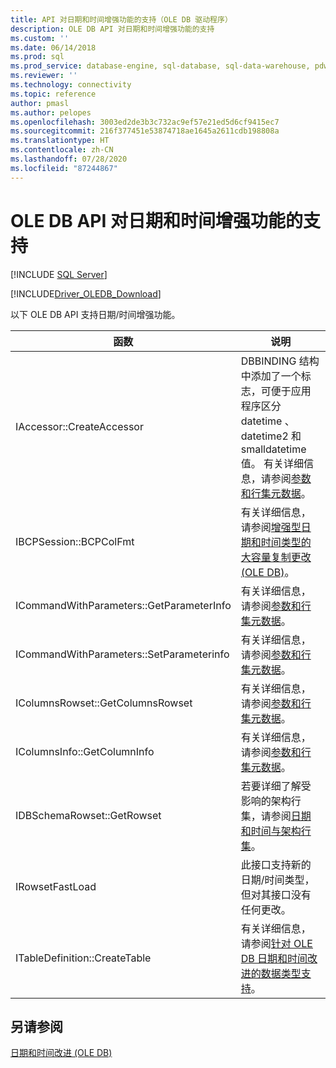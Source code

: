 ```yaml
---
title: API 对日期和时间增强功能的支持（OLE DB 驱动程序）
description: OLE DB API 对日期和时间增强功能的支持
ms.custom: ''
ms.date: 06/14/2018
ms.prod: sql
ms.prod_service: database-engine, sql-database, sql-data-warehouse, pdw
ms.reviewer: ''
ms.technology: connectivity
ms.topic: reference
author: pmasl
ms.author: pelopes
ms.openlocfilehash: 3003ed2de3b3c732ac9ef57e21ed5d6cf9415ec7
ms.sourcegitcommit: 216f377451e53874718ae1645a2611cdb198808a
ms.translationtype: HT
ms.contentlocale: zh-CN
ms.lasthandoff: 07/28/2020
ms.locfileid: "87244867"
---
```

# <a name="ole-db-api-support-for-date-and-time-enhancements"></a>OLE DB API 对日期和时间增强功能的支持
[!INCLUDE [SQL Server](../../../includes/applies-to-version/sql-asdb-asdbmi-asa-pdw.md)]

[!INCLUDE[Driver_OLEDB_Download](../../../includes/driver_oledb_download.md)]

  以下 OLE DB API 支持日期/时间增强功能。  
  
|函数|说明|  
|--------------|-----------------|  
|IAccessor::CreateAccessor|DBBINDING 结构中添加了一个标志，可便于应用程序区分 datetime  、datetime2  和 smalldatetime  值。 有关详细信息，请参阅[参数和行集元数据](../../oledb/ole-db-date-time/metadata-parameter-and-rowset.md)。|  
|IBCPSession::BCPColFmt|有关详细信息，请参阅[增强型日期和时间类型的大容量复制更改 &#40;OLE DB&#41;](../../oledb/ole-db-date-time/bulk-copy-changes-for-enhanced-date-and-time-types-ole-db.md)。|  
|ICommandWithParameters::GetParameterInfo|有关详细信息，请参阅[参数和行集元数据](../../oledb/ole-db-date-time/metadata-parameter-and-rowset.md)。|  
|ICommandWithParameters::SetParameterinfo|有关详细信息，请参阅[参数和行集元数据](../../oledb/ole-db-date-time/metadata-parameter-and-rowset.md)。|  
|IColumnsRowset::GetColumnsRowset|有关详细信息，请参阅[参数和行集元数据](../../oledb/ole-db-date-time/metadata-parameter-and-rowset.md)。|  
|IColumnsInfo::GetColumnInfo|有关详细信息，请参阅[参数和行集元数据](../../oledb/ole-db-date-time/metadata-parameter-and-rowset.md)。|  
|IDBSchemaRowset::GetRowset|若要详细了解受影响的架构行集，请参阅[日期和时间与架构行集](../../oledb/ole-db-date-time/metadata-date-and-time-and-schema-rowsets.md)。|  
|IRowsetFastLoad|此接口支持新的日期/时间类型，但对其接口没有任何更改。|  
|ITableDefinition::CreateTable|有关详细信息，请参阅[针对 OLE DB 日期和时间改进的数据类型支持](../../oledb/ole-db-date-time/data-type-support-for-ole-db-date-and-time-improvements.md)。|  
  
## <a name="see-also"></a>另请参阅  
 [日期和时间改进 (OLE DB)](../../oledb/ole-db-date-time/date-and-time-improvements-ole-db.md)  
  
  
